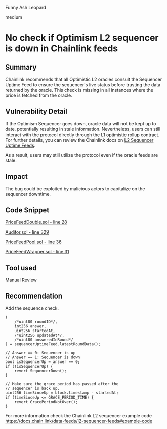 Funny Ash Leopard

medium

# No check if Optimism L2 sequencer is down in Chainlink feeds

## Summary

Chainlink recommends that all Optimistic L2 oracles consult the Sequencer Uptime Feed to ensure the sequencer's live status before trusting the data returned by the oracle. This check is missing in all instances where the price is fetched from the oracle.

## Vulnerability Detail

If the Optimism Sequencer goes down, oracle data will not be kept up to date, potentially resulting in stale information. Nevertheless, users can still interact with the protocol directly through the L1 optimistic rollup contract. For further details, you can review the Chainlink docs on [L2 Sequencer Uptime Feeds](https://docs.chain.link/data-feeds/l2-sequencer-feeds).

As a result, users may still utilize the protocol even if the oracle feeds are stale.

## Impact

The bug could be exploited by malicious actors to capitalize on the sequencer downtime.

## Code Snippet

[PriceFeedDouble.sol - line 28](https://github.com/sherlock-audit/2024-04-interest-rate-model/blob/8f6ef1b0868d3ea3a98a5ab7e8b3a164857681d7/protocol/contracts/PriceFeedDouble.sol#L28)

[Auditor.sol - line 329](https://github.com/sherlock-audit/2024-04-interest-rate-model/blob/8f6ef1b0868d3ea3a98a5ab7e8b3a164857681d7/protocol/contracts/Auditor.sol#L329)

[PriceFeedPool.sol - line 36](https://github.com/sherlock-audit/2024-04-interest-rate-model/blob/8f6ef1b0868d3ea3a98a5ab7e8b3a164857681d7/protocol/contracts/PriceFeedPool.sol#L36)

[PriceFeedWrapper.sol - line 31](https://github.com/sherlock-audit/2024-04-interest-rate-model/blob/8f6ef1b0868d3ea3a98a5ab7e8b3a164857681d7/protocol/contracts/PriceFeedWrapper.sol#L31)

## Tool used

Manual Review

## Recommendation

Add the sequence check.

```solidity
(
    /*uint80 roundID*/,
    int256 answer,
    uint256 startedAt,
    /*uint256 updatedAt*/,
    /*uint80 answeredInRound*/
) = sequencerUptimeFeed.latestRoundData();

// Answer == 0: Sequencer is up
// Answer == 1: Sequencer is down
bool isSequencerUp = answer == 0;
if (!isSequencerUp) {
    revert SequencerDown();
}

// Make sure the grace period has passed after the
// sequencer is back up.
uint256 timeSinceUp = block.timestamp - startedAt;
if (timeSinceUp <= GRACE_PERIOD_TIME) {
    revert GracePeriodNotOver();
}
```
For more information check the Chainlink L2 sequencer example code https://docs.chain.link/data-feeds/l2-sequencer-feeds#example-code